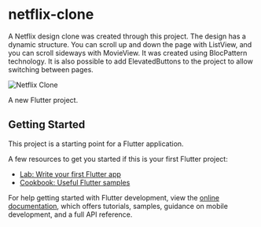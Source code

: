 # netflix-clone

A Netflix design clone was created through this project. The design has a dynamic structure. You can scroll up and down the page with ListView, and you can scroll sideways with MovieView. It was created using BlocPattern technology. It is also possible to add ElevatedButtons to the project to allow switching between pages.

![Netflix Clone](https://user-images.githubusercontent.com/62266472/216791907-403b29f9-5c48-4794-b950-d33f489044cd.png)

A new Flutter project.

## Getting Started

This project is a starting point for a Flutter application.

A few resources to get you started if this is your first Flutter project:

- [Lab: Write your first Flutter app](https://docs.flutter.dev/get-started/codelab)
- [Cookbook: Useful Flutter samples](https://docs.flutter.dev/cookbook)

For help getting started with Flutter development, view the
[online documentation](https://docs.flutter.dev/), which offers tutorials,
samples, guidance on mobile development, and a full API reference.
